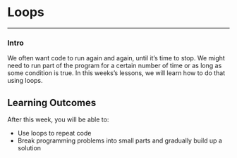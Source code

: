 # Loops

---

### Intro

We often want code to run again and again, until it’s time to stop. We might need to run part of the program for a certain number of time or as long as some condition is true. In this weeks’s lessons, we will learn how to do that using loops.

## **Learning Outcomes**

After this week, you will be able to:

- Use loops to repeat code
- Break programming problems into small parts and gradually build up a solution


<!-- TODO: Mo week 3 video -->
